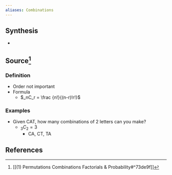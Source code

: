 ```yaml
---
aliases: Combinations
---
```

## Synthesis
- 
## Source[^1]
### Definition
- Order not important
- Formula
	- $_nC_r = \frac {n!}{(n-r)!r!}$

### Examples
- Given CAT, how many combinations of 2 letters can you make?
	- $_3C_2 = 3$ 
		- CA, CT, TA

## References

[^1]: [[(1) Permutations Combinations Factorials & Probability#^73de9f]]
